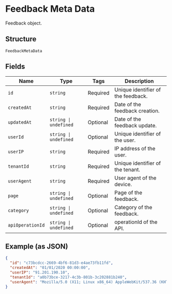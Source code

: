 
# Feedback Meta Data

Feedback object.

## Structure

`FeedbackMetaData`

## Fields

| Name | Type | Tags | Description |
|  --- | --- | --- | --- |
| `id` | `string` | Required | Unique identifier of the feedback. |
| `createdAt` | `string` | Required | Date of the feedback creation. |
| `updatedAt` | `string \| undefined` | Optional | Date of the feedback update. |
| `userId` | `string \| undefined` | Optional | Unique identifier of the user. |
| `userIP` | `string` | Required | IP address of the user. |
| `tenantId` | `string` | Required | Unique identifier of the tenant. |
| `userAgent` | `string` | Required | User agent of the device. |
| `page` | `string \| undefined` | Optional | Page of the feedback. |
| `category` | `string \| undefined` | Optional | Category of the feedback. |
| `apiOperationId` | `string \| undefined` | Optional | operationId of the API. |

## Example (as JSON)

```json
{
  "id": "c73bcdcc-2669-4bf6-81d3-e4ae73fb11fd",
  "createdAt": "01/01/2020 00:00:00",
  "userIP": "91.201.190.10",
  "tenantId": "a0b73bce-3217-4c3b-801b-3c202881b240",
  "userAgent": "Mozilla/5.0 (X11; Linux x86_64) AppleWebKit/537.36 (KHTML, like Gecko) Chrome/51.0.2704.103 Safari/537.36"
}
```

